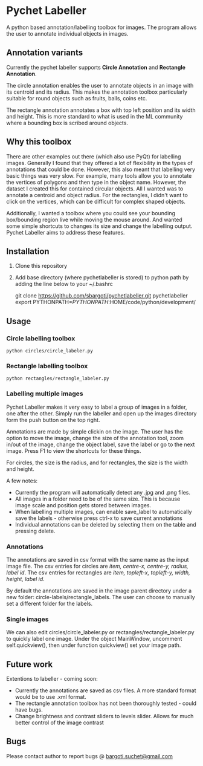 # Pychet Labeller
A python based annotation/labelling toolbox for images. The program allows the user to
annotate individual objects in images.

## Annotation variants
Currently the pychet labeller supports **Circle Annotation** and **Rectangle
Annotation**.

The circle annotation enables the user to annotate objects in an image with its centroid and its radius. This makes the
annotation toolbox particularly suitable for round objects such as fruits, balls, coins etc.

The rectangle annotation annotates a box with top left position and its width
and height. This is more standard to what is used in the ML community where a
bounding box is scribed around objects.

## Why this toolbox
There are other examples out there (which also use PyQt) for labelling images.
Generally I found that they offered a lot of flexibility in the types of annotations
that could be done. However, this also meant that labelling very basic things
was very slow. For example, many tools allow you to annotate the vertices of
polygons and then type in the object name. However, the dataset I created this
for contained circular objects. All I wanted was to annotate a centroid and
object radius. For the rectangles, I didn't want to click on the vertices, which
can be difficult for complex shaped objects.

Additionally, I wanted a toolbox where you could see your bounding box/bounding
region live while moving the mouse around. And wanted some simple shortcuts to
changes its size and change the labelling output. Pychet Labeller aims to
address these features.

## Installation
1. Clone this repository
2. Add base directory (where pychetlabeller is stored) to python path by adding the line below to your ~/.bashrc

    git clone https://github.com/sbargoti/pychetlabeller.git pychetlabeller
    export PYTHONPATH=$PYTHONPATH:$HOME/code/python/development/

## Usage
### Circle labelling toolbox
    python circles/circle_labeler.py

### Rectangle labelling toolbox
    python rectangles/rectangle_labeler.py

### Labelling multiple images
Pychet Labeller makes it very easy to label a group of images in a folder, one
after the other. Simply run the labeller and open up the images directory form the push button on
the top right.

Annotations are made by simple clickin on the image. The user has the option to
move the image, change the size of the annotation tool, zoom in/out of the
image, change the object label, save the label or go to the next image. Press F1
to view the shortcuts for these things.

For circles, the size is the radius, and for rectangles, the size is the width
and height.

A few notes:
* Currently the program will automatically detect any .jpg and .png files.
* All images in a folder need to be of the same size. This is because image
  scale and position gets stored between images.
* When labelling multiple images, can enable save_label to automatically save
  the labels - otherwise press ctrl-x to save current annotations
* Individual annotations can be deleted by selecting them on the table and
  pressing delete.

### Annotations
The annotations are saved in csv format with the same name as the input image
file. The csv entries for circles are *item, centre-x, centre-y, radius, label id*. The csv entries for rectangles are *item, topleft-x, topleft-y, width, height, label id*.

By default the annotations are saved in the image parent directory under a new
folder: circle-labels/rectangle_labels. The user can choose to manually set a different folder
for the labels.

### Single images
We can also edit circles/circle_labeler.py or rectangles/rectangle_labeler.py to quickly label one image. Under the object
MainWindow, uncomment self.quickview(), then under function quickview() set your image path.

## Future work
Extentions to labeller - coming soon:
* Currently the annotations are saved as csv files. A more standard format would
  be to use .xml format.
* The rectangle annotation toolbox has not been thoroughly tested - could have
  bugs.
* Change brightness and contrast sliders to levels slider. Allows for much better control of the image contrast

## Bugs
Please contact author to report bugs @ bargoti.suchet@gmail.com
